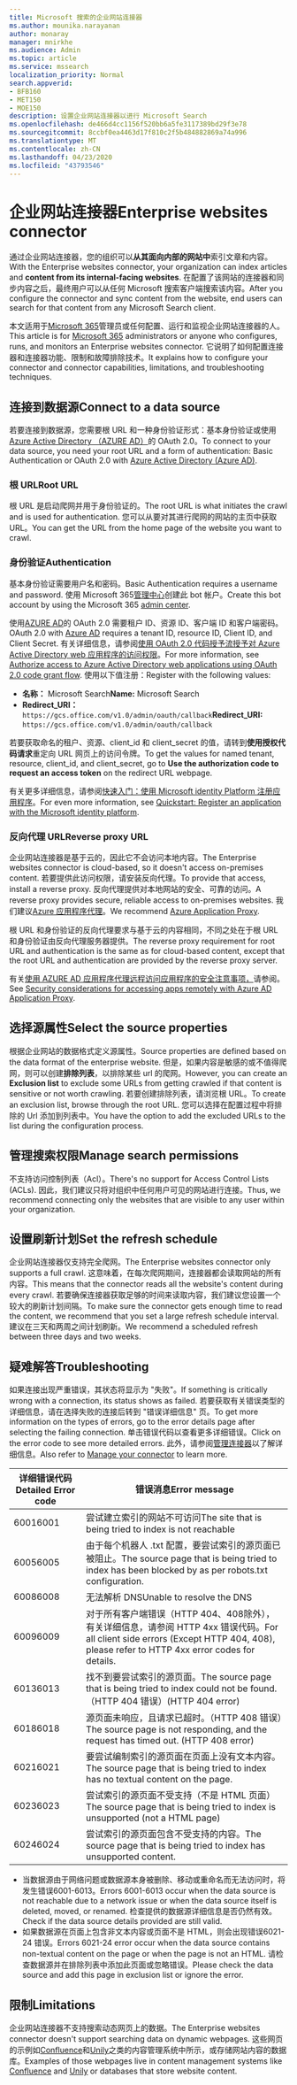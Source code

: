 ```yaml
---
title: Microsoft 搜索的企业网站连接器
ms.author: mounika.narayanan
author: monaray
manager: mnirkhe
ms.audience: Admin
ms.topic: article
ms.service: mssearch
localization_priority: Normal
search.appverid:
- BFB160
- MET150
- MOE150
description: 设置企业网站连接器以进行 Microsoft Search
ms.openlocfilehash: de466d4cc1156f520bb6a5fe3117389bd29f3e78
ms.sourcegitcommit: 8ccbf0ea4463d17f810c2f5b484882869a74a996
ms.translationtype: MT
ms.contentlocale: zh-CN
ms.lasthandoff: 04/23/2020
ms.locfileid: "43793546"
---
```

# <a name="enterprise-websites-connector"></a><span data-ttu-id="80f03-103">企业网站连接器</span><span class="sxs-lookup"><span data-stu-id="80f03-103">Enterprise websites connector</span></span>

<span data-ttu-id="80f03-104">通过企业网站连接器，您的组织可以**从其面向内部的网站中**索引文章和内容。</span><span class="sxs-lookup"><span data-stu-id="80f03-104">With the Enterprise websites connector, your organization can index articles and **content from its internal-facing websites**.</span></span> <span data-ttu-id="80f03-105">在配置了该网站的连接器和同步内容之后，最终用户可以从任何 Microsoft 搜索客户端搜索该内容。</span><span class="sxs-lookup"><span data-stu-id="80f03-105">After you configure the connector and sync content from the website, end users can search for that content from any Microsoft Search client.</span></span>

<span data-ttu-id="80f03-106">本文适用于[Microsoft 365](https://www.microsoft.com/microsoft-365)管理员或任何配置、运行和监视企业网站连接器的人。</span><span class="sxs-lookup"><span data-stu-id="80f03-106">This article is for [Microsoft 365](https://www.microsoft.com/microsoft-365) administrators or anyone who configures, runs, and monitors an Enterprise websites connector.</span></span> <span data-ttu-id="80f03-107">它说明了如何配置连接器和连接器功能、限制和故障排除技术。</span><span class="sxs-lookup"><span data-stu-id="80f03-107">It explains how to configure your connector and connector capabilities, limitations, and troubleshooting techniques.</span></span>  

## <a name="connect-to-a-data-source"></a><span data-ttu-id="80f03-108">连接到数据源</span><span class="sxs-lookup"><span data-stu-id="80f03-108">Connect to a data source</span></span> 
<span data-ttu-id="80f03-109">若要连接到数据源，您需要根 URL 和一种身份验证形式：基本身份验证或使用[Azure Active Directory （AZURE AD）](https://docs.microsoft.com/azure/active-directory/)的 OAuth 2.0。</span><span class="sxs-lookup"><span data-stu-id="80f03-109">To connect to your data source, you need your root URL and a form of authentication: Basic Authentication or OAuth 2.0 with [Azure Active Directory (Azure AD)](https://docs.microsoft.com/azure/active-directory/).</span></span>

### <a name="root-url"></a><span data-ttu-id="80f03-110">根 URL</span><span class="sxs-lookup"><span data-stu-id="80f03-110">Root URL</span></span>
<span data-ttu-id="80f03-111">根 URL 是启动爬网并用于身份验证的。</span><span class="sxs-lookup"><span data-stu-id="80f03-111">The root URL is what initiates the crawl and is used for authentication.</span></span> <span data-ttu-id="80f03-112">您可以从要对其进行爬网的网站的主页中获取 URL。</span><span class="sxs-lookup"><span data-stu-id="80f03-112">You can get the URL from the home page of the website you want to crawl.</span></span>

### <a name="authentication"></a><span data-ttu-id="80f03-113">身份验证</span><span class="sxs-lookup"><span data-stu-id="80f03-113">Authentication</span></span> 
<span data-ttu-id="80f03-114">基本身份验证需要用户名和密码。</span><span class="sxs-lookup"><span data-stu-id="80f03-114">Basic Authentication requires a username and password.</span></span> <span data-ttu-id="80f03-115">使用 Microsoft 365[管理中心](https://admin.microsoft.com)创建此 bot 帐户。</span><span class="sxs-lookup"><span data-stu-id="80f03-115">Create this bot account by using the Microsoft 365 [admin center](https://admin.microsoft.com).</span></span>

<span data-ttu-id="80f03-116">使用[AZURE AD](https://docs.microsoft.com/azure/active-directory/)的 OAuth 2.0 需要租户 ID、资源 ID、客户端 ID 和客户端密码。</span><span class="sxs-lookup"><span data-stu-id="80f03-116">OAuth 2.0 with [Azure AD](https://docs.microsoft.com/azure/active-directory/) requires a tenant ID, resource ID, Client ID, and Client Secret.</span></span>
<span data-ttu-id="80f03-117">有关详细信息，请参阅[使用 OAuth 2.0 代码授予流授予对 Azure Active Directory web 应用程序的访问权限](https://docs.microsoft.com/azure/active-directory/develop/v1-protocols-oauth-code)。</span><span class="sxs-lookup"><span data-stu-id="80f03-117">For more information, see [Authorize access to Azure Active Directory web applications using OAuth 2.0 code grant flow](https://docs.microsoft.com/azure/active-directory/develop/v1-protocols-oauth-code).</span></span> <span data-ttu-id="80f03-118">使用以下值注册：</span><span class="sxs-lookup"><span data-stu-id="80f03-118">Register with the following values:</span></span>
* <span data-ttu-id="80f03-119">**名称：** Microsoft Search</span><span class="sxs-lookup"><span data-stu-id="80f03-119">**Name:** Microsoft Search</span></span>
* <span data-ttu-id="80f03-120">**Redirect_URI：**`https://gcs.office.com/v1.0/admin/oauth/callback`</span><span class="sxs-lookup"><span data-stu-id="80f03-120">**Redirect_URI:** `https://gcs.office.com/v1.0/admin/oauth/callback`</span></span>

<span data-ttu-id="80f03-121">若要获取命名的租户、资源、client_id 和 client_secret 的值，请转到**使用授权代码请求**重定向 URL 网页上的访问令牌。</span><span class="sxs-lookup"><span data-stu-id="80f03-121">To get the values for named tenant, resource, client_id, and client_secret, go to **Use the authorization code to request an access token** on the redirect URL webpage.</span></span>

<span data-ttu-id="80f03-122">有关更多详细信息，请参阅[快速入门：使用 Microsoft identity Platform 注册应用程序](https://docs.microsoft.com/azure/active-directory/develop/quickstart-register-app)。</span><span class="sxs-lookup"><span data-stu-id="80f03-122">For even more information, see [Quickstart: Register an application with the Microsoft identity platform](https://docs.microsoft.com/azure/active-directory/develop/quickstart-register-app).</span></span>

### <a name="reverse-proxy-url"></a><span data-ttu-id="80f03-123">反向代理 URL</span><span class="sxs-lookup"><span data-stu-id="80f03-123">Reverse proxy URL</span></span> 
<span data-ttu-id="80f03-124">企业网站连接器是基于云的，因此它不会访问本地内容。</span><span class="sxs-lookup"><span data-stu-id="80f03-124">The Enterprise websites connector is cloud-based, so it doesn't access on-premises content.</span></span> <span data-ttu-id="80f03-125">若要提供此访问权限，请安装反向代理。</span><span class="sxs-lookup"><span data-stu-id="80f03-125">To provide that access, install a reverse proxy.</span></span> <span data-ttu-id="80f03-126">反向代理提供对本地网站的安全、可靠的访问。</span><span class="sxs-lookup"><span data-stu-id="80f03-126">A reverse proxy provides secure, reliable access to on-premises websites.</span></span> <span data-ttu-id="80f03-127">我们建议[Azure 应用程序代理](https://docs.microsoft.com/azure/active-directory/manage-apps/application-proxy)。</span><span class="sxs-lookup"><span data-stu-id="80f03-127">We recommend [Azure Application Proxy](https://docs.microsoft.com/azure/active-directory/manage-apps/application-proxy).</span></span>

<span data-ttu-id="80f03-128">根 URL 和身份验证的反向代理要求与基于云的内容相同，不同之处在于根 URL 和身份验证由反向代理服务器提供。</span><span class="sxs-lookup"><span data-stu-id="80f03-128">The reverse proxy requirement for root URL and authentication is the same as for cloud-based content, except that the root URL and authentication are provided by the reverse proxy server.</span></span>

<span data-ttu-id="80f03-129">有关[使用 AZURE AD 应用程序代理远程访问应用程序的安全注意事项，](https://docs.microsoft.com/azure/active-directory/manage-apps/application-proxy-security)请参阅。</span><span class="sxs-lookup"><span data-stu-id="80f03-129">See [Security considerations for accessing apps remotely with Azure AD Application Proxy](https://docs.microsoft.com/azure/active-directory/manage-apps/application-proxy-security).</span></span>

## <a name="select-the-source-properties"></a><span data-ttu-id="80f03-130">选择源属性</span><span class="sxs-lookup"><span data-stu-id="80f03-130">Select the source properties</span></span> 
<span data-ttu-id="80f03-131">根据企业网站的数据格式定义源属性。</span><span class="sxs-lookup"><span data-stu-id="80f03-131">Source properties are defined based on the data format of the enterprise website.</span></span> <span data-ttu-id="80f03-132">但是，如果内容是敏感的或不值得爬网，则可以创建**排除列表**，以排除某些 url 的爬网。</span><span class="sxs-lookup"><span data-stu-id="80f03-132">However, you can create an **Exclusion list** to exclude some URLs from getting crawled if that content is sensitive or not worth crawling.</span></span> <span data-ttu-id="80f03-133">若要创建排除列表，请浏览根 URL。</span><span class="sxs-lookup"><span data-stu-id="80f03-133">To create an exclusion list, browse through the root URL.</span></span> <span data-ttu-id="80f03-134">您可以选择在配置过程中将排除的 Url 添加到列表中。</span><span class="sxs-lookup"><span data-stu-id="80f03-134">You have the option to add the excluded URLs to the list during the configuration process.</span></span>

## <a name="manage-search-permissions"></a><span data-ttu-id="80f03-135">管理搜索权限</span><span class="sxs-lookup"><span data-stu-id="80f03-135">Manage search permissions</span></span> 
<span data-ttu-id="80f03-136">不支持访问控制列表（Acl）。</span><span class="sxs-lookup"><span data-stu-id="80f03-136">There's no support for Access Control Lists (ACLs).</span></span> <span data-ttu-id="80f03-137">因此，我们建议只将对组织中任何用户可见的网站进行连接。</span><span class="sxs-lookup"><span data-stu-id="80f03-137">Thus, we recommend connecting only the websites that are visible to any user within your organization.</span></span>

## <a name="set-the-refresh-schedule"></a><span data-ttu-id="80f03-138">设置刷新计划</span><span class="sxs-lookup"><span data-stu-id="80f03-138">Set the refresh schedule</span></span>
<span data-ttu-id="80f03-139">企业网站连接器仅支持完全爬网。</span><span class="sxs-lookup"><span data-stu-id="80f03-139">The Enterprise websites connector only supports a full crawl.</span></span> <span data-ttu-id="80f03-140">这意味着，在每次爬网期间，连接器都会读取网站的所有内容。</span><span class="sxs-lookup"><span data-stu-id="80f03-140">This means that the connector reads all the website's content during every crawl.</span></span> <span data-ttu-id="80f03-141">若要确保连接器获取足够的时间来读取内容，我们建议您设置一个较大的刷新计划间隔。</span><span class="sxs-lookup"><span data-stu-id="80f03-141">To make sure the connector gets enough time to read the content, we recommend that you set a large refresh schedule interval.</span></span> <span data-ttu-id="80f03-142">建议在三天和两周之间计划刷新。</span><span class="sxs-lookup"><span data-stu-id="80f03-142">We recommend a scheduled refresh between three days and two weeks.</span></span> 

## <a name="troubleshooting"></a><span data-ttu-id="80f03-143">疑难解答</span><span class="sxs-lookup"><span data-stu-id="80f03-143">Troubleshooting</span></span>
<span data-ttu-id="80f03-144">如果连接出现严重错误，其状态将显示为 "失败"。</span><span class="sxs-lookup"><span data-stu-id="80f03-144">If something is critically wrong with a connection, its status shows as failed.</span></span> <span data-ttu-id="80f03-145">若要获取有关错误类型的详细信息，请在选择失败的连接后转到 "错误详细信息" 页。</span><span class="sxs-lookup"><span data-stu-id="80f03-145">To get more information on the types of errors, go to the error details page after selecting the failing connection.</span></span>  <span data-ttu-id="80f03-146">单击错误代码以查看更多详细错误。</span><span class="sxs-lookup"><span data-stu-id="80f03-146">Click on the error code to see more detailed errors.</span></span> <span data-ttu-id="80f03-147">此外，请参阅[管理连接器](https://docs.microsoft.com/microsoftsearch/manage-connector)以了解详细信息。</span><span class="sxs-lookup"><span data-stu-id="80f03-147">Also refer to [Manage your connector](https://docs.microsoft.com/microsoftsearch/manage-connector) to learn more.</span></span>

 <span data-ttu-id="80f03-148">**详细错误代码**</span><span class="sxs-lookup"><span data-stu-id="80f03-148">**Detailed Error code**</span></span> | <span data-ttu-id="80f03-149">**错误消息**</span><span class="sxs-lookup"><span data-stu-id="80f03-149">**Error message**</span></span>
 --- | --- 
 <span data-ttu-id="80f03-150">6001</span><span class="sxs-lookup"><span data-stu-id="80f03-150">6001</span></span>   | <span data-ttu-id="80f03-151">尝试建立索引的网站不可访问</span><span class="sxs-lookup"><span data-stu-id="80f03-151">The site that is being tried to index is not reachable</span></span> 
 <span data-ttu-id="80f03-152">6005</span><span class="sxs-lookup"><span data-stu-id="80f03-152">6005</span></span> | <span data-ttu-id="80f03-153">由于每个机器人 .txt 配置，要尝试索引的源页面已被阻止。</span><span class="sxs-lookup"><span data-stu-id="80f03-153">The source page that is being tried to index has been blocked by as per robots.txt configuration.</span></span>
 <span data-ttu-id="80f03-154">6008</span><span class="sxs-lookup"><span data-stu-id="80f03-154">6008</span></span> | <span data-ttu-id="80f03-155">无法解析 DNS</span><span class="sxs-lookup"><span data-stu-id="80f03-155">Unable to resolve the DNS</span></span>
 <span data-ttu-id="80f03-156">6009</span><span class="sxs-lookup"><span data-stu-id="80f03-156">6009</span></span> | <span data-ttu-id="80f03-157">对于所有客户端错误（HTTP 404、408除外），有关详细信息，请参阅 HTTP 4xx 错误代码。</span><span class="sxs-lookup"><span data-stu-id="80f03-157">For all client side errors (Except HTTP 404, 408), please refer to HTTP 4xx error codes for details.</span></span>
 <span data-ttu-id="80f03-158">6013</span><span class="sxs-lookup"><span data-stu-id="80f03-158">6013</span></span> | <span data-ttu-id="80f03-159">找不到要尝试索引的源页面。</span><span class="sxs-lookup"><span data-stu-id="80f03-159">The source page that is being tried to index could not be found.</span></span> <span data-ttu-id="80f03-160">（HTTP 404 错误）</span><span class="sxs-lookup"><span data-stu-id="80f03-160">(HTTP 404 error)</span></span>
 <span data-ttu-id="80f03-161">6018</span><span class="sxs-lookup"><span data-stu-id="80f03-161">6018</span></span> | <span data-ttu-id="80f03-162">源页面未响应，且请求已超时。（HTTP 408 错误）</span><span class="sxs-lookup"><span data-stu-id="80f03-162">The source page is not responding, and the request has timed out. (HTTP 408 error)</span></span>
 <span data-ttu-id="80f03-163">6021</span><span class="sxs-lookup"><span data-stu-id="80f03-163">6021</span></span> | <span data-ttu-id="80f03-164">要尝试编制索引的源页面在页面上没有文本内容。</span><span class="sxs-lookup"><span data-stu-id="80f03-164">The source page that is being tried to index has no textual content on the page.</span></span>
 <span data-ttu-id="80f03-165">6023</span><span class="sxs-lookup"><span data-stu-id="80f03-165">6023</span></span> | <span data-ttu-id="80f03-166">尝试索引的源页面不受支持（不是 HTML 页面）</span><span class="sxs-lookup"><span data-stu-id="80f03-166">The source page that is being tried to index is unsupported (not a HTML page)</span></span>
 <span data-ttu-id="80f03-167">6024</span><span class="sxs-lookup"><span data-stu-id="80f03-167">6024</span></span> | <span data-ttu-id="80f03-168">尝试索引的源页面包含不受支持的内容。</span><span class="sxs-lookup"><span data-stu-id="80f03-168">The source page that is being tried to index has unsupported content.</span></span>

* <span data-ttu-id="80f03-169">当数据源由于网络问题或数据源本身被删除、移动或重命名而无法访问时，将发生错误6001-6013。</span><span class="sxs-lookup"><span data-stu-id="80f03-169">Errors 6001-6013 occur when the data source is not reachable due to a network issue or when the data source itself is deleted, moved, or renamed.</span></span> <span data-ttu-id="80f03-170">检查提供的数据源详细信息是否仍然有效。</span><span class="sxs-lookup"><span data-stu-id="80f03-170">Check if the data source details provided are still valid.</span></span>
* <span data-ttu-id="80f03-171">如果数据源在页面上包含非文本内容或页面不是 HTML，则会出现错误6021-24 错误。</span><span class="sxs-lookup"><span data-stu-id="80f03-171">Errors 6021-24 error occur when the data source contains non-textual content on the page or when the page is not an HTML.</span></span> <span data-ttu-id="80f03-172">请检查数据源并在排除列表中添加此页面或忽略错误。</span><span class="sxs-lookup"><span data-stu-id="80f03-172">Please check the data source and add this page in exclusion list or ignore the error.</span></span>

## <a name="limitations"></a><span data-ttu-id="80f03-173">限制</span><span class="sxs-lookup"><span data-stu-id="80f03-173">Limitations</span></span>
<span data-ttu-id="80f03-174">企业网站连接器不支持搜索动态网页上的数据。</span><span class="sxs-lookup"><span data-stu-id="80f03-174">The Enterprise websites connector doesn't support searching data on dynamic webpages.</span></span> <span data-ttu-id="80f03-175">这些网页的示例如[Confluence](https://www.atlassian.com/software/confluence)和[Unily](https://www.unily.com/)之类的内容管理系统中所示，或存储网站内容的数据库。</span><span class="sxs-lookup"><span data-stu-id="80f03-175">Examples of those webpages live in content management systems like [Confluence](https://www.atlassian.com/software/confluence) and [Unily](https://www.unily.com/) or databases that store website content.</span></span>
